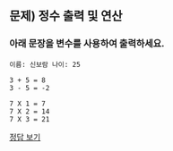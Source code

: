 ## 문제) 정수 출력 및 연산
  
### 아래 문장을 변수를 사용하여 출력하세요.

```
이름: 신보람 나이: 25

3 + 5 = 8
3 - 5 = -2

7 X 1 = 7
7 X 2 = 14
7 X 3 = 21
```

[정답 보기](quiz01.py)